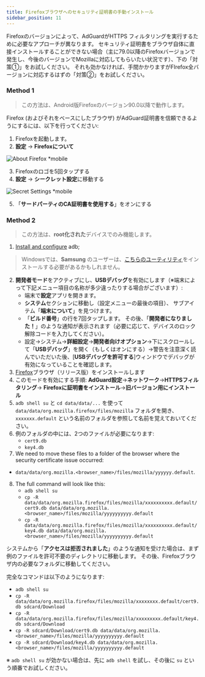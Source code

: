 ```yaml
---
title: Firefoxブラウザへのセキュリティ証明書の手動インストール
sidebar_position: 11
---
```


Firefoxのバージョンによって、AdGuardがHTTPS フィルタリングを実行するために必要なアプローチが異なります。 セキュリティ証明書をブラウザ自体に直接インストールすることができない場合（主に79.0以降のFirefoxバージョンで発生し、今後のバージョンでMozillaに対応してもらいたい状況です）、下の「対策①」をお試しください。 それも効かなければ、手間かかりますがFIrefox全バージョンに対応するはずの「対策②」をお試しください。

### Method 1

> この方法は、Android版Firefoxのバージョン90.0以降で動作します。

Firefox (およびそれをベースにしたブラウザ) がAdGuard証明書を信頼できるようにするには、以下を行ってください:

1. Firefoxを起動します。
2. **設定** → **Firefoxについて**

![About Firefox *mobile](https://cdn.adtidy.org/content/kb/ad_blocker/android/solving_problems/firefox-certificates/ff_nightly_about_en.jpeg)

3. Firefoxのロゴを5回タップする
4. **設定** → **シークレット設定**に移動する

![Secret Settings *mobile](https://cdn.adtidy.org/content/kb/ad_blocker/android/solving_problems/firefox-certificates/ff_nightly_secret.jpeg)

5. 「**サードパーティのCA証明書を使用する**」をオンにする

### Method 2

> この方法は、**root化された**デバイスでのみ機能します。

1. [Install and configure](https://www.xda-developers.com/install-adb-windows-macos-linux/) adb;
> Windowsでは、**Samsung** のユーザーは、[こちらのユーティリティ](https://developer.samsung.com/mobile/android-usb-driver.html)をインストールする必要があるかもしれません。
2. **開発者モード**をアクティブにし、**USBデバッグ**を有効にします（※端末によって下記メニュー項目の名称が多少違ったりする場合がございます）:
    - 端末で**設定**アプリを開きます。
    - **システム**セクションに移動し（設定メニューの最後の項目）、 サブアイテム「**端末について**」を見つけます。
    - 「**ビルド番号**」の行を7回タップします。 その後、「**開発者になりました！**」のような通知が表示されます（必要に応じて、デバイスのロック解除コードを入力してください）。
    - 設定→システム→**詳細設定**→**開発者向けオプション**→下にスクロールして「**USBデバッグ**」を開く（もしくはオンにする）→警告を注意深く読んでいただいた後、[**USBデバッグを許可する**]ウィンドウでデバッグが有効になっていることを確認します。
3. [Firefox](https://www.mozilla.org/en-US/firefox/releases/)ブラウザ（リリース版）をインストールします
4. このモードを有効にする手順: **AdGuard設定**→**ネットワーク**→**HTTPSフィルタリング**→ **Firefoxに証明書をインストール**→**旧バージョン用にインストール**
5. `adb shell su` と `cd data/data/...` を使って `data/data/org.mozilla.firefox/files/mozilla` フォルダを開き、`xxxxxxx.default` という名前のフォルダを参照して名前を覚えておいてください。
6. 例のフォルダの中には、2つのファイルが必要になります:
    - `cert9.db`
    - `key4.db`
7. We need to move these files to a folder of the browser where the security certificate issue occurred:
- `data/data/org.mozilla.<browser_name>/files/mozilla/yyyyyy.default`.
8. The full command will look like this:
    - `adb shell su`
    - `cp -R data/data/org.mozilla.firefox/files/mozilla/xxxxxxxxxx.default/cert9.db data/data/org.mozilla.<browser_name>/files/mozilla/yyyyyyyyyy.default`
    - `cp -R data/data/org.mozilla.firefox/files/mozilla/xxxxxxxxxx.default/key4.db data/data/org.mozilla.<browser_name>/files/mozilla/yyyyyyyyyy.default`

システムから「**アクセスは拒否されました**」のような通知を受けた場合は、まず例のファイルを許可不要のディレクトリに移動します。 その後、Firefoxブラウザ内の必要なフォルダに移動してください。

完全なコマンドは以下のようになります:
- `adb shell su`
- `cp -R data/data/org.mozilla.firefox/files/mozilla/xxxxxxxx.default/cert9.db sdcard/Download`
- `cp -R data/data/org.mozilla.firefox/files/mozilla/xxxxxxxxx.default/key4.db sdcard/Download`
- `cp -R sdcard/Download/cert9.db data/data/org.mozilla.<browser_name>/files/mozilla/yyyyyyyyyy.default`
- `cp -R sdcard/Download/key4.db data/data/org.mozilla.<browser_name>/files/mozilla/yyyyyyyyyy.default`

※ `adb shell su` が効かない場合は、先に `adb shell` を試し、その後に `su` という順番でお試しください。